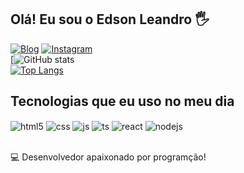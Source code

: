 ## Olá! Eu sou o Edson Leandro 🖐️

[![Blog](https://img.shields.io/website?label=garotoprograma.com&style=for-the-badge&url=https://garotodoprograma.com/)](https://garotodoprograma.com)
[![Instagram](https://img.shields.io/badge/Instagram-E4405F?style=for-the-badge&logo=instagram&logoColor=white)](https://www.instagram.com/edson_leandro_silva)<br>
[![</Edson> GitHub stats](https://github-readme-stats.vercel.app/api?username=EdsonDevs&show_icons=true&theme=dracula)<br>
[![Top Langs](https://github-readme-stats.vercel.app/api/top-langs/?username=EdsonDevs)](https://github.com/anuraghazra/github-readme-stats)
## Tecnologias que eu uso no meu dia

<div style="display: inline_block">
  <img align="center" alt="html5" src="https://img.shields.io/badge/HTML5-E34F26?style=for-the-badge&logo=html5&logoColor=white" />
  <img align="center" alt="css" src="https://img.shields.io/badge/CSS3-1572B6?style=for-the-badge&logo=css3&logoColor=white" />
  <img align="center" alt="js" src="https://img.shields.io/badge/JavaScript-F7DF1E?style=for-the-badge&logo=javascript&logoColor=black" />
  <img align="center" alt="ts" src="https://img.shields.io/badge/TypeScript-007ACC?style=for-the-badge&logo=typescript&logoColor=white" />
  <img align="center" alt="react" src="https://img.shields.io/badge/React-20232A?style=for-the-badge&logo=react&logoColor=61DAFB" />
  <img align="center" alt="nodejs" src="https://img.shields.io/badge/Node.js-43853D?style=for-the-badge&logo=node.js&logoColor=white" />
</div><br/>

💻 Desenvolvedor apaixonado por programção!

